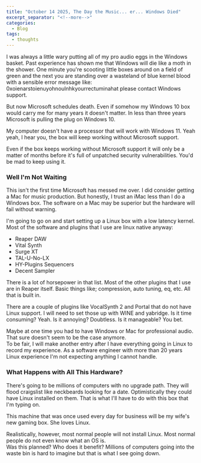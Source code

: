 ```yaml
---
title: "October 14 2025, The Day the Music... er... Windows Died"
excerpt_separator: "<!--more-->"
categories:
  - Blog
tags:
  - thoughts
---
```


I was always a little wary putting all of my pro audio eggs in the Windows basket.  Past experience has shown me that Windows will
die like a moth in the shower.  One minute you're scooting little boxes around on a field of green and the next you are standing
over a wasteland of blue kernel blood with a sensible error message like: 0xoienarstoienuyohnoulnhkyourrectuminahat please contact
Windows support.
<!--more-->

But now Microsoft schedules death.  Even if somehow my Windows 10 box would carry me for many years it doesn't matter.  In less
than three years Microsoft is pulling the plug on Windows 10.   

My computer doesn't have a processor that will work with Windows 11.  Yeah yeah, I hear you, the box will keep working without
Microsoft support.   

Even if the box keeps working without Microsoft support it will only be a matter of months before it's full of unpatched 
security vulnerabilities.  You'd be mad to keep using it.

### Well I'm Not Waiting

This isn't the first time Microsoft has messed me over.  I did consider getting a Mac for music production.  But honestly,
I trust an iMac less than I do a Windows box.  The software on a Mac may be superior but the hardware will fail without
warning.   

I'm going to go on and start setting up a Linux box with a low latency kernel.  Most of the software and plugins that I use
are linux native anyway:

* Reaper DAW
* Vital Synth
* Surge XT
* TAL-U-No-LX
* HY-Plugins Sequencers
* Decent Sampler

There is a lot of horsepower in that list.  Most of the other plugins that I use are in Reaper itself.  Basic things like;
compression, auto tuning, eq, etc.  All that is built in.   

There are a couple of plugins like VocalSynth 2 and Portal that do not have Linux support.  I will need to set those up
with WINE and yabridge.  Is it time consuming? Yeah.  Is it annoying?  Doubtless.  Is it manageable? You bet.   

Maybe at one time you had to have Windows or Mac for professional audio.  That sure doesn't seem to be the case anymore.  
To be fair, I will make another entry after I have everything going in Linux to record my experience.  As a software engineer 
with more than 20 years Linux experience I'm not expecting anything I cannot handle.

### What Happens with All This Hardware?

There's going to be millions of computers with no upgrade path.  They will flood craigslist like neckbeards looking for a date.
Optimistically they could have Linux installed on them.  That is what I'll have to do with this box that I'm typing on.   

This machine that was once used every day for business will be my wife's new gaming box.  She loves Linux.   

Realistically, however, most normal people will not install Linux.  Most normal people do not even know what an OS is.  
Was this planned?  Who does it benefit?  Millions of computers going into the waste bin is hard to imagine but that is what I
see going down.   
